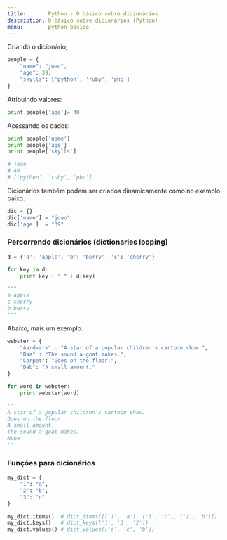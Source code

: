 ```yaml
---
title:       Python - O básico sobre dicionários
description: O básico sobre dicionários (Python)
menu:        python-basico
---
```


Criando o dicionário;

```python
people = {
    "name": "joao",
    "age": 39,
    "skylls": ['python', 'ruby', 'php']
}
```

Atribuindo valores:

```python
print people['age']= 40
```

Acessando os dados:

```python
print people['name']
print people['age']
print people['skylls']

# joao
# 40
# ['python', 'ruby', 'php']
```

Dicionários também podem ser criados dinamicamente como no exemplo baixo.

```python
dic = {}
dic['name'] = "joao"
dic['age']  = "39"
```


### Percorrendo dicionários (dictionaries looping)

```python
d = {'a': 'apple', 'b': 'berry', 'c': 'cherry'}

for key in d:
    print key + " " + d[key]

"""
a apple
c cherry
b berry
"""
```

Abaixo, mais um exemplo.

```python
webster = {
    "Aardvark" : "A star of a popular children's cartoon show.",
    "Baa" : "The sound a goat makes.",
    "Carpet": "Goes on the floor.",
    "Dab": "A small amount."
}

for word in webster:
    print webster[word]

'''
A star of a popular children's cartoon show.
Goes on the floor.
A small amount.
The sound a goat makes.
None
'''
```



### Funções para dicionários

```python
my_dict = {
    "1": "a",
    "2": "b",
    "3": "c"
}

my_dict.items()  # dict_items([('1', 'a'), ('3', 'c'), ('2', 'b')])
my_dict.keys()   # dict_keys(['1', '3', '2'])
my_dict.values() # dict_values(['a', 'c', 'b'])
```